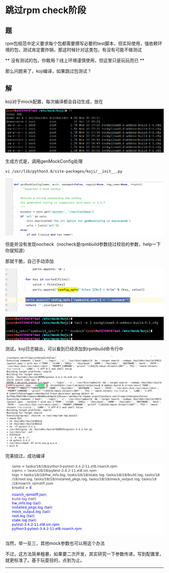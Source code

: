 # 跳过rpm check阶段

## 题

rpm包规范中定义要求每个包都需要撰写必要的test脚本，但实际使用，强依赖环境的包，测试肯定要炸锅，那这时候针对这类包，有没有可能不做测试


** 没有测试的包，你敢用？线上环境谨慎使用，但这里只是玩玩而已 **


那么问题来了，koji编译，如果跳过包测试？



## 解

koji对于mock配置，每次编译都会自动生成，放在

![20221130_101156_45](image/20221130_101156_45.png)

生成方式是，调用genMockConfig处理

```
vi /usr/lib/python3.6/site-packages/koji/__init__.py
```


![20221130_101053_33](image/20221130_101053_33.png)

但是并没有发现nocheck（nocheck是rpmbuild参数绕过校验的参数，help一下你就知道）

那就干脆，自己手动添加


![20221130_101103_57](image/20221130_101103_57.png)

![20221130_101339_13](image/20221130_101339_13.png)

测试，koji日志输出，可以看到已经添加到rpmbuild命令行中

![20221130_101039_16](image/20221130_101039_16.png)

完美绕过，成功编译

![20221130_101451_62](image/20221130_101451_62.png)

当然，举一反三，其他mock参数也可以用这个办法

不过，这方法简单粗暴，如果要二次开发，其实研究一下参数传递，写到配置里，就更标准了。基于玩耍目的，点到为止。


---
